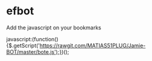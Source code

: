 # efbot

Add the javascript on your bookmarks

javascript:(function(){$.getScript('https://rawgit.com/MATIAS51PLUG/Jamie-BOT/master/bote.js');})();

